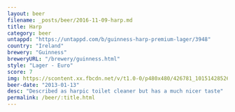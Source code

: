 ```yaml
---
layout: beer
filename: _posts/beer/2016-11-09-harp.md
title: Harp
category: beer
untappd: "https://untappd.com/b/guinness-harp-premium-lager/3948"
country: "Ireland"
brewery: "Guinness"
breweryURL: "/brewery/guinness.html"
style: "Lager - Euro"
score: 7
img: https://scontent.xx.fbcdn.net/v/t1.0-0/p480x480/426781_10151428526053745_1807147542_n.jpg?_nc_cat=107&oh=843daa1a819178603e5b63df4f74df07&oe=5C1E5EAF
beer-date: "2013-01-13"
desc: "Described as harpic toilet cleaner but has a much nicer taste"
permalink: /beer/:title.html
---
```

